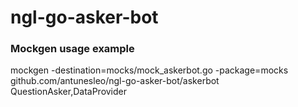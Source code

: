 # ngl-go-asker-bot

### Mockgen usage example
mockgen -destination=mocks/mock_askerbot.go -package=mocks github.com/antunesleo/ngl-go-asker-bot/askerbot QuestionAsker,DataProvider